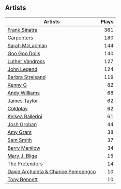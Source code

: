 ## Artists
Artists | Plays 
----- | -----: 
[Frank Sinatra](/artists/frank-sinatra-739) | 361
[Carpenters](/artists/carpenters-39303) | 180
[Sarah McLachlan](/artists/sarah-mclachlan-89556) | 144
[Goo Goo Dolls](/artists/goo-goo-dolls-12135) | 140
[Luther Vandross](/artists/luther-vandross-3402) | 127
[John Legend](/artists/john-legend-36643) | 124
[Barbra Streisand](/artists/barbra-streisand-31892) | 119
[Kenny G](/artists/kenny-g-7789) | 82
[Andy Williams](/artists/andy-williams-16425) | 68
[James Taylor](/artists/james-taylor-5709) | 62
[Coldplay](/artists/coldplay-1648) | 62
[Kelsea Ballerini](/artists/kelsea-ballerini-30601760) | 61
[Josh Groban](/artists/josh-groban-58260) | 44
[Amy Grant](/artists/amy-grant-3053) | 38
[Sam Smith](/artists/sam-smith-423762) | 37
[Barry Manilow](/artists/barry-manilow-31897) | 34
[Mary J. Blige](/artists/mary-j-blige-39258) | 15
[The Pretenders](/artists/the-pretenders-680993) | 14
[David Archuleta & Charice Pempengco](/artists/david-archuleta-charice-pempengco-118303) | 10
[Tony Bennett](/artists/tony-bennett-2564) | 10

